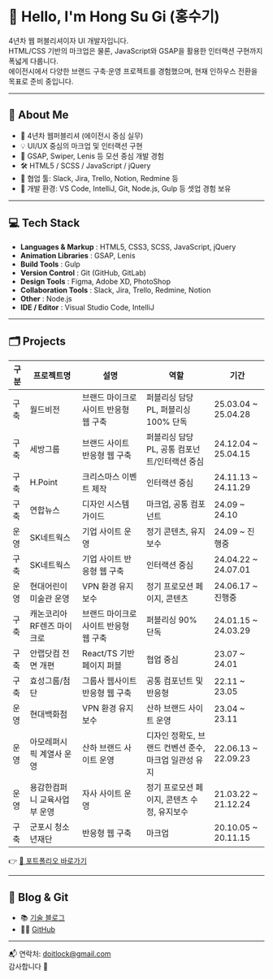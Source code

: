 # 👋 Hello, I'm Hong Su Gi (홍수기)

4년차 웹 퍼블리셔이자 UI 개발자입니다.  
HTML/CSS 기반의 마크업은 물론, JavaScript와 GSAP을 활용한 인터랙션 구현까지 폭넓게 다룹니다.  
에이전시에서 다양한 브랜드 구축·운영 프로젝트를 경험했으며, 현재 인하우스 전환을 목표로 준비 중입니다.

---

## 📌 About Me

- 🎯 4년차 웹퍼블리셔 (에이전시 중심 실무)
- 💡 UI/UX 중심의 마크업 및 인터랙션 구현
- 🚀 GSAP, Swiper, Lenis 등 모션 중심 개발 경험
- 🛠 HTML5 / SCSS / JavaScript / jQuery
- 🧠 협업 툴: Slack, Jira, Trello, Notion, Redmine 등
- 🧠 개발 환경: VS Code, IntelliJ, Git, Node.js, Gulp 등 셋업 경험 보유


---

## 💻 Tech Stack

- **Languages & Markup** : HTML5, CSS3, SCSS, JavaScript, jQuery
- **Animation Libraries** : GSAP, Lenis
- **Build Tools** : Gulp
- **Version Control** : Git (GitHub, GitLab)
- **Design Tools** : Figma, Adobe XD, PhotoShop
- **Collaboration Tools** : Slack, Jira, Trello, Redmine, Notion
- **Other** : Node.js
- **IDE / Editor** : Visual Studio Code, IntelliJ

---

## 🗂 Projects

| 구분 | 프로젝트명 | 설명 | 역할 | 기간 |
|------|------------|-----------|--------|--------|
| 구축 | 월드비전 | 브랜드 마이크로사이트 반응형 웹 구축 | 퍼블리싱 담당 PL, 퍼블리싱 100% 단독 | 25.03.04 ~ 25.04.28 |
| 구축 | 세방그룹 | 브랜드 사이트 반응형 웹 구축 | 퍼블리싱 담당 PL, 공통 컴포넌트/인터랙션 중심 | 24.12.04 ~ 25.04.15 |
| 구축 | H.Point | 크리스마스 이벤트 제작 | 인터랙션 중심 | 24.11.13 ~ 24.11.29 |
| 구축 | 연합뉴스 | 디자인 시스템 가이드 | 마크업, 공통 컴포넌트 | 24.09 ~ 24.10 |
| 운영 | SK네트웍스 | 기업 사이트 운영 | 정기 콘텐츠, 유지보수 | 24.09 ~ 진행중 |
| 구축 | SK네트웍스 | 기업 사이트 반응형 웹 구축 | 인터랙션 중심 | 24.04.22 ~ 24.07.01 |
| 운영 | 현대어린이미술관 운영 | VPN 환경 유지보수 | 정기 프로모션 페이지, 콘텐츠 | 24.06.17 ~ 진행중 |
| 구축 | 캐논코리아 RF렌즈 마이크로 | 브랜드 마이크로사이트 반응형 웹 구축 | 퍼블리싱 90% 단독 | 24.01.15 ~ 24.03.29 |
| 구축 | 안랩닷컴 전면 개편 | React/TS 기반 페이지 퍼블 | 협업 중심 | 23.07 ~ 24.01 |
| 구축 | 효성그룹/첨단 | 그룹사 웹사이트 반응형 웹 구축 | 공통 컴포넌트 및 반응형 | 22.11 ~ 23.05 |
| 운영 | 현대백화점 | VPN 환경 유지보수 | 산하 브랜드 사이트 운영 | 23.04 ~ 23.11 |
| 운영 | 아모레퍼시픽 계열사 운영 | 산하 브랜드 사이트 운영 | 디자인 정확도, 브랜드 컨벤션 준수, 마크업 일관성 유지 | 22.06.13 ~ 22.09.23 |
| 운영 | 용감한컴퍼니 교육사업부 운영 | 자사 사이트 운영 | 정기 프로모션 페이지, 콘텐츠 수정, 유지보수 | 21.03.22 ~ 21.12.24 |
| 구축 | 군포시 청소년재단 | 반응형 웹 구축 | 마크업 | 20.10.05 ~ 20.11.15 |

👉 [🔗 포트폴리오 바로가기](https://doitlock.github.io/)

---

## 🔗 Blog & Git

- 📚 [기술 블로그](https://your-blog-link.com)  
- 🧑‍💻 [GitHub](https://github.com/doitlock)

---

📬 연락처: doitlock@gmail.com  
감사합니다 🙌
